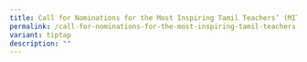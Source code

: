 ```yaml
---
title: Call for Nominations for the Most Inspiring Tamil Teachers’ (MITT) Award 2025
permalink: /call-for-nominations-for-the-most-inspiring-tamil-teachers-mitt-award-2025/
variant: tiptap
description: ""
---
```

